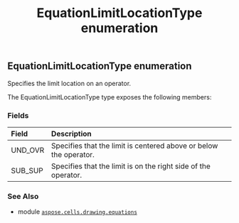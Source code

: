 ﻿---
title: EquationLimitLocationType enumeration
second_title: Aspose.Cells for Python via .NET API References
description: 
type: docs
weight: 250
url: /aspose.cells.drawing.equations/equationlimitlocationtype/
is_root: false
---

## EquationLimitLocationType enumeration

Specifies the limit location on an operator.



The EquationLimitLocationType type exposes the following members:

### Fields
| Field | Description |
| :- | :- |
| UND_OVR | Specifies that the limit is centered above or below the operator. |
| SUB_SUP | Specifies that the limit is on the right side of the operator. |



### See Also
* module [`aspose.cells.drawing.equations`](..)
